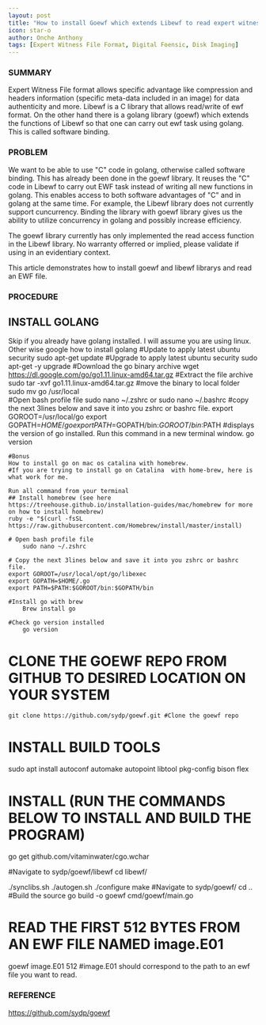 ```yaml
---
layout: post
title: "How to install Goewf which extends Libewf to read expert witness file"
icon: star-o
author: Onche Anthony
tags: [Expert Witness File Format, Digital Foensic, Disk Imaging]
---
```

 ### SUMMARY
 
Expert Witness File format allows specific advantage like compression and headers information (specific meta-data included in an image) for data authenticity and more. Libewf is a C library that allows read/write of ewf format. On the other hand there is a golang library (goewf) which extends the functions of Libewf so that one can carry out ewf task using golang. This is called software binding.

 
### PROBLEM
 
We want to be able to use "C" code in golang, otherwise called software binding. This has already been done in the goewf library. It reuses the "C" code in Libewf to carry out EWF task instead of writing all new functions in golang. 
This enables access to both software advantages of "C" and in golang at the same time. For example, the Libewf library does not currently support cuncurrency. Binding the library with goewf library gives us the ability to utilize concurrency in golang and possibly increase efficiency.

The goewf library currently has only implemented the read access function in  the Libewf library. No warranty offerred or implied, please validate if using in an evidentiary context.

This article demonstrates how to install goewf and libewf librarys and read an EWF file.
 
### PROCEDURE
 
## INSTALL GOLANG
Skip if you already have golang installed.
I will assume you are using linux. Other wise google how to install golang <for your specific operating system>
#Update to apply latest ubuntu security
    sudo apt-get update
#Upgrade to apply latest ubuntu security
    sudo apt-get -y upgrade 
#Download the go binary archive
    wget https://dl.google.com/go/go1.11.linux-amd64.tar.gz 
#Extract the file archive
    sudo tar -xvf go1.11.linux-amd64.tar.gz 
#move the binary to local folder
    sudo mv go /usr/local   
#Open bash profile file
    sudo nano ~/.zshrc or sudo nano ~/.bashrc 
#copy the next 3lines below and save it into you zshrc or bashrc file.
        export GOROOT=/usr/local/go
        export GOPATH=$HOME/go
        export PATH=$GOPATH/bin:$GOROOT/bin:$PATH
#displays the version of go installed. Run this command in a new terminal window.
    go version 

    #Bonus
    How to install go on mac os catalina with homebrew.
    #If you are trying to install go on Catalina  with home-brew, here is what work for me.
    
    Run all command from your terminal
    ## Install homebrew (see here https://treehouse.github.io/installation-guides/mac/homebrew for more on how to install homebrew)
    ruby -e "$(curl -fsSL https://raw.githubusercontent.com/Homebrew/install/master/install) 
        
    # Open bash profile file
        sudo nano ~/.zshrc 

    # Copy the next 3lines below and save it into you zshrc or bashrc file.
    export GOROOT=/usr/local/opt/go/libexec
    export GOPATH=$HOME/.go
    export PATH=$PATH:$GOROOT/bin:$GOPATH/bin 

    #Install go with brew
        Brew install go

    #Check go version installed
	    go version

# CLONE THE GOEWF REPO FROM GITHUB TO DESIRED LOCATION ON YOUR SYSTEM
    git clone https://github.com/sydp/goewf.git #Clone the goewf repo

# INSTALL BUILD TOOLS
sudo apt install autoconf automake autopoint libtool pkg-config bison flex

# INSTALL (RUN THE COMMANDS BELOW TO INSTALL AND BUILD THE PROGRAM)
go get github.com/vitaminwater/cgo.wchar

#Navigate to sydp/goewf/libewf
cd libewf/

./synclibs.sh
./autogen.sh
./configure
make
#Navigate to sydp/goewf/
cd .. 
#Build the source
go build -o goewf cmd/goewf/main.go


# READ THE FIRST 512 BYTES FROM AN EWF FILE NAMED image.E01
goewf image.E01 512 #image.E01 should correspond to the path to an ewf file you want to read. 


### REFERENCE
https://github.com/sydp/goewf
